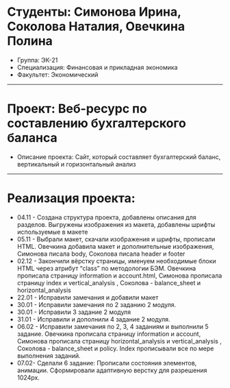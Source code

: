 # Студенты: Симонова Ирина, Соколова Наталия, Овечкина Полина
- Группа: ЭК-21
- Специализация: Финансовая и прикладная экономика
- Факультет: Экономический
---
 # Проект: Веб-ресурс по составлению бухгалтерского баланса
 - Описание проекта: Сайт, который составляет бухгалтерский баланс, вертикальный и горизонтальный анализ
 ---
 # Реализация проекта:
- 04.11 - Создана структура проекта, добавлены описания для разделов. Выгружены изображения из макета, добавлены шрифты используемые в макете
- 05.11 - Выбрали макет, скачали изображения и шрифты, прописали HTML. Овечкина добавила макет и дополнительные изображения, Симонова писала body, Соколова писала header и footer
- 02.12 - Закончили вёрстку страницы, именуем необходимые блоки HTML через атрибут “class” по методологии БЭМ. Овечкина прописала страницу information и account.html, Симонова прописала страницу index и vertical_analysis , Соколова - balance_sheet и horizontal_analysis 
- 22.01 - Исправили замечания и добавили макет
- 30.01 - Исправили замечания по 2 заданию 2 модуля.
- 30.01 - Исправили 3 задание 2 модуля 
- 31.01 - Исправили и дополнили 4 задание 2 модуля. 
- 06.02 - Исправили замечания по 2, 3, 4 заданиям и выполнили 5 задание. Овечкина прописала страницу information и account, Симонова прописала страницу horizontal_analysis и vertical_analysis , Соколова - balance_sheet и policy. Index прописывали все по мере выполнения заданий. 
- 07.02- Сделали 6 задание: Прописали состояния элементов, анимации. Сформировали адаптивную верстку для разрешения 1024px. 